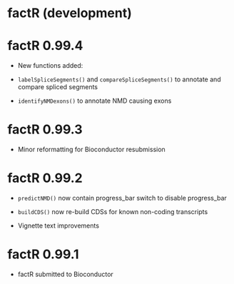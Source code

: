 # factR (development)

# factR 0.99.4

* New functions added:

* `labelSpliceSegments()` and `compareSpliceSegments()` to annotate and compare spliced segments

* `identifyNMDexons()` to annotate NMD causing exons

# factR 0.99.3

* Minor reformatting for Bioconductor resubmission

# factR 0.99.2

* `predictNMD()` now contain progress_bar switch to disable progress_bar

* `buildCDS()` now re-build CDSs for known non-coding transcripts

* Vignette text improvements

# factR 0.99.1

* factR submitted to Bioconductor
